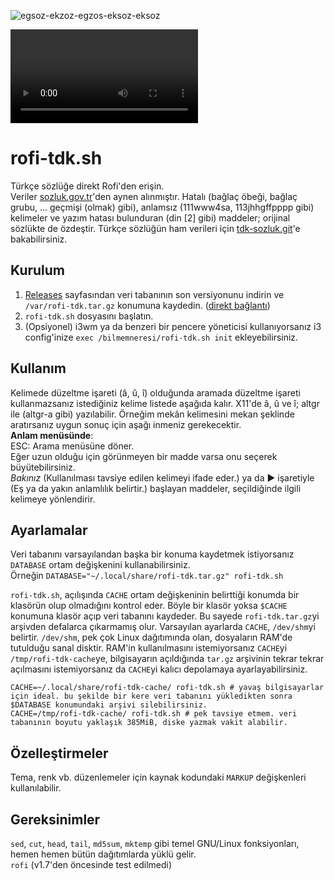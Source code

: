 ![egsoz-ekzoz-egzos-eksoz-eksoz](https://github.com/metwse/rofi-tdk.sh/assets/108795071/bcc2a3ae-e182-4b4c-90a7-2053123c655d)

<video src='https://github.com/metwse/rofi-tdk.sh/assets/108795071/17c70710-9157-439f-bbf8-3c3db42fc87b'></video>

# rofi-tdk.sh 
Türkçe sözlüğe direkt Rofi'den erişin.\
Veriler [sozluk.gov.tr](https://sozluk.gov.tr/)'den aynen alınmıştır. Hatalı (bağlaç öbeği, bağlaç grubu, … geçmişi (olmak) gibi), anlamsız (111www4sa, 113jhhgffpppp gibi) kelimeler ve yazım hatası bulunduran (din \[2\] gibi) maddeler; orijinal sözlükte de özdeştir. Türkçe sözlüğün ham verileri için [tdk-sozluk.git](https://github.com/metwse/tdk-sozluk)'e bakabilirsiniz.

## Kurulum 
1. [Releases](https://github.com/metwse/rofi-tdk.sh/releases) sayfasından veri tabanının son versiyonunu indirin ve `/var/rofi-tdk.tar.gz` konumuna kaydedin. ([direkt bağlantı](https://github.com/metwse/rofi-tdk.sh/releases/latest/download/rofi-tdk.tar.gz))
2. `rofi-tdk.sh` dosyasını başlatın.
3. (Opsiyonel) i3wm ya da benzeri bir pencere yöneticisi kullanıyorsanız i3 config'inize `exec /bilmemneresi/rofi-tdk.sh init` ekleyebilirsiniz.

## Kullanım
Kelimede düzeltme işareti (â, û, î) olduğunda aramada düzeltme işareti kullanmazsanız istediğiniz kelime listede aşağıda kalır. X11'de â, û ve î; altgr ile (altgr-a gibi) yazılabilir. Örneğim mekân kelimesini mekan şeklinde aratırsanız uygun sonuç için aşağı inmeniz gerekecektir.\
**Anlam menüsünde**:\
ESC: Arama menüsüne döner.\
Eğer uzun olduğu için görünmeyen bir madde varsa onu seçerek büyütebilirsiniz.\
*Bakınız* (Kullanılması tavsiye edilen kelimeyi ifade eder.) ya da ► işaretiyle (Eş ya da yakın anlamlılık belirtir.) başlayan maddeler, seçildiğinde ilgili kelimeye yönlendirir.

## Ayarlamalar
Veri tabanını varsayılandan başka bir konuma kaydetmek istiyorsanız `DATABASE` ortam değişkenini kullanabilirsiniz.\
Örneğin `DATABASE="~/.local/share/rofi-tdk.tar.gz" rofi-tdk.sh`

`rofi-tdk.sh`, açılışında `CACHE` ortam değişkeninin belirttiği konumda bir klasörün olup olmadığını kontrol eder. Böyle bir klasör yoksa `$CACHE` konumuna klasör açıp veri tabanını kaydeder. Bu sayede `rofi-tdk.tar.gz`yi arşivden defalarca çıkarmamış olur. Varsayılan ayarlarda `CACHE`, `/dev/shm`yi belirtir. `/dev/shm`, pek çok Linux dağıtımında olan, dosyaların RAM'de tutulduğu sanal disktir. RAM'in kullanılmasını istemiyorsanız `CACHE`yi `/tmp/rofi-tdk-cache`ye, bilgisayarın açıldığında `tar.gz` arşivinin tekrar tekrar açılmasını istemiyorsanız da `CACHE`yi kalıcı depolamaya ayarlayabilirsiniz.
```
CACHE=~/.local/share/rofi-tdk-cache/ rofi-tdk.sh # yavaş bilgisayarlar için ideal. bu şekilde bir kere veri tabanını yükledikten sonra $DATABASE konumundaki arşivi silebilirsiniz.
CACHE=/tmp/rofi-tdk-cache/ rofi-tdk.sh # pek tavsiye etmem. veri tabanının boyutu yaklaşık 385MiB, diske yazmak vakit alabilir.
```

## Özelleştirmeler
Tema, renk vb. düzenlemeler için kaynak kodundaki `MARKUP` değişkenleri kullanılabilir.

## Gereksinimler
`sed`, `cut`, `head`, `tail`, `md5sum`, `mktemp` gibi temel GNU/Linux fonksiyonları, hemen hemen bütün dağıtımlarda yüklü gelir.\
`rofi` (v1.7'den öncesinde test edilmedi)
